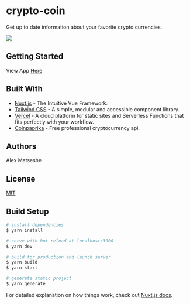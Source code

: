# crypto-coin

Get up to date information about your favorite crypto currencies.

![](https://media.giphy.com/media/d2iOmmh1MbqlEVOZmO/giphy.gif)

## Getting Started

View App [Here](https://crypto-coin.vercel.app/)

## Built With

- [Nuxt.js](https://nuxtjs.org/) - The Intuitive Vue Framework.
- [Tailwind CSS](https://chakra-ui.com/) - A simple, modular and accessible component library.
- [Vercel](https://vercel.com/) - A cloud platform for static sites and Serverless Functions that fits perfectly with your workflow.
- [Coinpaprika](https://coinpaprika.com/api/) - Free professional cryptocurrency api.

## Authors

Alex Matseshe

## License

[MIT](LICENSE)

## Build Setup

```bash
# install dependencies
$ yarn install

# serve with hot reload at localhost:3000
$ yarn dev

# build for production and launch server
$ yarn build
$ yarn start

# generate static project
$ yarn generate
```

For detailed explanation on how things work, check out [Nuxt.js docs](https://nuxtjs.org).
